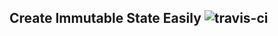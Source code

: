 ## Create Immutable State Easily ![travis-ci](https://travis-ci.org/ruanyl/create-state.svg?branch=master)
